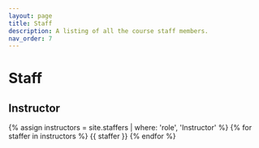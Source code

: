 ```yaml
---
layout: page
title: Staff
description: A listing of all the course staff members.
nav_order: 7
---
```


# Staff

## Instructor

{% assign instructors = site.staffers | where: 'role', 'Instructor' %}
{% for staffer in instructors %}
{{ staffer }}
{% endfor %}



